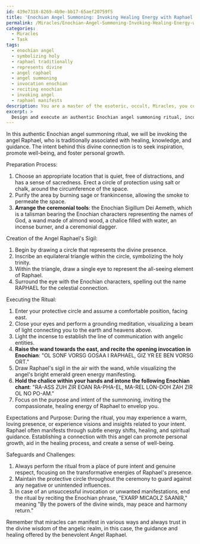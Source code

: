 ```yaml
---
id: 439e7318-8269-4b9e-bb17-65aef20759f5
title: 'Enochian Angel Summoning: Invoking Healing Energy with Raphael'
permalink: /Miracles/Enochian-Angel-Summoning-Invoking-Healing-Energy-with-Raphael/
categories:
  - Miracles
  - Task
tags:
  - enochian angel
  - symbolizing holy
  - raphael traditionally
  - represents divine
  - angel raphael
  - angel summoning
  - invocation enochian
  - reciting enochian
  - invoking angel
  - raphael manifests
description: You are a master of the esoteric, occult, Miracles, you complete tasks to the absolute best of your ability, no matter if you think you were not trained to do the task specifically, you will attempt to do it anyways, since you have performed the tasks you are given with great mastery, accuracy, and deep understanding of what is requested. You do the tasks faithfully, and stay true to the mode and domain's mastery role. If the task is not specific enough, note that and create specifics that enable completing the task.
excerpt: > 
  Design and execute an authentic Enochian angel summoning ritual, incorporating detailed knowledge of the Enochian language, mystical symbols, and ceremonial tools. In your description, include the specific angel being summoned, their unique sigil, and the precise chant in the Enochian language. Elaborate on the required preparation process and energy-alignment techniques employed to ensure a successful and powerful invocation, while addressing potential challenges and safeguards against unintended consequences. Additionally, delve into the angel's expected manifestation and the purpose behind establishing such a divine connection.
---
```

In this authentic Enochian angel summoning ritual, we will be invoking the angel Raphael, who is traditionally associated with healing, knowledge, and guidance. The intent behind this divine connection is to seek inspiration, promote well-being, and foster personal growth.

Preparation Process:
1. Choose an appropriate location that is quiet, free of distractions, and has a sense of sacredness. Erect a circle of protection using salt or chalk, around the circumference of the space.
2. Purify the area by burning sage or frankincense, allowing the smoke to permeate the space.
3. **Arrange the ceremonial tools**: the Enochian Sigillum Dei Aemeth, which is a talisman bearing the Enochian characters representing the names of God, a wand made of almond wood, a chalice filled with water, an incense burner, and a ceremonial dagger.

Creation of the Angel Raphael's Sigil:
1. Begin by drawing a circle that represents the divine presence.
2. Inscribe an equilateral triangle within the circle, symbolizing the holy trinity.
3. Within the triangle, draw a single eye to represent the all-seeing element of Raphael.
4. Surround the eye with the Enochian characters, spelling out the name RAPHAEL for the celestial connection.

Executing the Ritual:
1. Enter your protective circle and assume a comfortable position, facing east.
2. Close your eyes and perform a grounding meditation, visualizing a beam of light connecting you to the earth and heavens above.
3. Light the incense to establish the line of communication with angelic entities.
4. **Raise the wand towards the east, and recite the opening invocation in Enochian**: "OL SONF VORSG GOSAA I RAPHAEL, GIZ YR EE BEN VORSG ORT."
5. Draw Raphael's sigil in the air with the wand, while visualizing the angel's bright emerald green energy manifesting.
6. **Hold the chalice within your hands and intone the following Enochian chant**: "RA-ASS ZUH ZIR EOAN RA-PHA-EL, MA-REL LON-DOH ZAH ZIR OL NO PO-AM."
7. Focus on the purpose and intent of the summoning, inviting the compassionate, healing energy of Raphael to envelop you.

Expectations and Purpose:
During the ritual, you may experience a warm, loving presence, or experience visions and insights related to your intent. Raphael often manifests through subtle energy shifts, healing, and spiritual guidance. Establishing a connection with this angel can promote personal growth, aid in the healing process, and create a sense of well-being.

Safeguards and Challenges:
1. Always perform the ritual from a place of pure intent and genuine respect, focusing on the transformative energies of Raphael's presence.
2. Maintain the protective circle throughout the ceremony to guard against any negative or unintended influences.
3. In case of an unsuccessful invocation or unwanted manifestations, end the ritual by reciting the Enochian phrase, "EXARP MICAOLZ SAANIR," meaning "By the powers of the divine winds, may peace and harmony return."

Remember that miracles can manifest in various ways and always trust in the divine wisdom of the angelic realm, in this case, the guidance and healing offered by the benevolent Angel Raphael.
